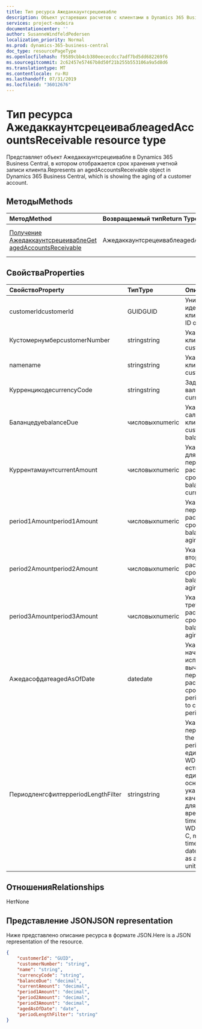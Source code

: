 ```yaml
---
title: Тип ресурса Ажедаккаунтсрецеивабле
description: Объект устаревших расчетов с клиентами в Dynamics 365 Business Central.
services: project-madeira
documentationcenter: ''
author: SusanneWindfeldPedersen
localization_priority: Normal
ms.prod: dynamics-365-business-central
doc_type: resourcePageType
ms.openlocfilehash: f9589cbb4cb380eececdcc7adf7bd5dd682269f6
ms.sourcegitcommit: 2c62457e57467b8d50f21b255b553106a9a5d8d6
ms.translationtype: MT
ms.contentlocale: ru-RU
ms.lasthandoff: 07/31/2019
ms.locfileid: "36012676"
---
```

# <a name="agedaccountsreceivable-resource-type"></a><span data-ttu-id="e119d-103">Тип ресурса Ажедаккаунтсрецеивабле</span><span class="sxs-lookup"><span data-stu-id="e119d-103">agedAccountsReceivable resource type</span></span>
<span data-ttu-id="e119d-104">Представляет объект Ажедаккаунтсрецеивабле в Dynamics 365 Business Central, в котором отображается срок хранения учетной записи клиента.</span><span class="sxs-lookup"><span data-stu-id="e119d-104">Represents an agedAccountsReceivable object in Dynamics 365 Business Central, which is showing the aging of a customer account.</span></span>

## <a name="methods"></a><span data-ttu-id="e119d-105">Методы</span><span class="sxs-lookup"><span data-stu-id="e119d-105">Methods</span></span>

| <span data-ttu-id="e119d-106">Метод</span><span class="sxs-lookup"><span data-stu-id="e119d-106">Method</span></span>         | <span data-ttu-id="e119d-107">Возвращаемый тип</span><span class="sxs-lookup"><span data-stu-id="e119d-107">Return Type</span></span>  |<span data-ttu-id="e119d-108">Описание</span><span class="sxs-lookup"><span data-stu-id="e119d-108">Description</span></span>|
|:---------------|:-------------|:----------|
|[<span data-ttu-id="e119d-109">Получение Ажедаккаунтсрецеивабле</span><span class="sxs-lookup"><span data-stu-id="e119d-109">Get agedAccountsReceivable</span></span>](../api/dynamics-agedaccountsreceivable-get.md)|<span data-ttu-id="e119d-110">Ажедаккаунтсрецеивабле</span><span class="sxs-lookup"><span data-stu-id="e119d-110">agedAccountsReceivable</span></span>|<span data-ttu-id="e119d-111">Получение объекта Ажедаккаунтсрецеивабле</span><span class="sxs-lookup"><span data-stu-id="e119d-111">Get agedAccountsReceivable object</span></span>|

## <a name="properties"></a><span data-ttu-id="e119d-112">Свойства</span><span class="sxs-lookup"><span data-stu-id="e119d-112">Properties</span></span>
| <span data-ttu-id="e119d-113">Свойство</span><span class="sxs-lookup"><span data-stu-id="e119d-113">Property</span></span>       | <span data-ttu-id="e119d-114">Тип</span><span class="sxs-lookup"><span data-stu-id="e119d-114">Type</span></span>    |<span data-ttu-id="e119d-115">Описание</span><span class="sxs-lookup"><span data-stu-id="e119d-115">Description</span></span>                                  |
|:---------------|:--------|:--------------------------------------------|
|<span data-ttu-id="e119d-116">customerId</span><span class="sxs-lookup"><span data-stu-id="e119d-116">customerId</span></span>      |<span data-ttu-id="e119d-117">GUID</span><span class="sxs-lookup"><span data-stu-id="e119d-117">GUID</span></span>     |<span data-ttu-id="e119d-118">Уникальный идентификатор клиента.</span><span class="sxs-lookup"><span data-stu-id="e119d-118">The unique ID of customer.</span></span>                   |
|<span data-ttu-id="e119d-119">Кустомернумбер</span><span class="sxs-lookup"><span data-stu-id="e119d-119">customerNumber</span></span>  |<span data-ttu-id="e119d-120">string</span><span class="sxs-lookup"><span data-stu-id="e119d-120">string</span></span>   |<span data-ttu-id="e119d-121">Указывает номер клиента.</span><span class="sxs-lookup"><span data-stu-id="e119d-121">Specifies customer's number.</span></span>                 |
|<span data-ttu-id="e119d-122">name</span><span class="sxs-lookup"><span data-stu-id="e119d-122">name</span></span>            |<span data-ttu-id="e119d-123">string</span><span class="sxs-lookup"><span data-stu-id="e119d-123">string</span></span>   |<span data-ttu-id="e119d-124">Указывает имя клиента.</span><span class="sxs-lookup"><span data-stu-id="e119d-124">Specifies customer's name.</span></span>                   |
|<span data-ttu-id="e119d-125">Курренцикоде</span><span class="sxs-lookup"><span data-stu-id="e119d-125">currencyCode</span></span>    |<span data-ttu-id="e119d-126">string</span><span class="sxs-lookup"><span data-stu-id="e119d-126">string</span></span>   |<span data-ttu-id="e119d-127">Задает валюту.</span><span class="sxs-lookup"><span data-stu-id="e119d-127">Specifies the currency.</span></span>                      |
|<span data-ttu-id="e119d-128">Баланцедуе</span><span class="sxs-lookup"><span data-stu-id="e119d-128">balanceDue</span></span>      |<span data-ttu-id="e119d-129">числовых</span><span class="sxs-lookup"><span data-stu-id="e119d-129">numeric</span></span>  |<span data-ttu-id="e119d-130">Указывает общее сальдо клиента.</span><span class="sxs-lookup"><span data-stu-id="e119d-130">Specifies the customer's total balance.</span></span>      |
|<span data-ttu-id="e119d-131">Куррентамаунт</span><span class="sxs-lookup"><span data-stu-id="e119d-131">currentAmount</span></span>   |<span data-ttu-id="e119d-132">числовых</span><span class="sxs-lookup"><span data-stu-id="e119d-132">numeric</span></span>  |<span data-ttu-id="e119d-133">Указывает баланс для текущего периода распределения по срокам.</span><span class="sxs-lookup"><span data-stu-id="e119d-133">Specifies balance for the current aging period.</span></span>|
|<span data-ttu-id="e119d-134">period1Amount</span><span class="sxs-lookup"><span data-stu-id="e119d-134">period1Amount</span></span>   |<span data-ttu-id="e119d-135">числовых</span><span class="sxs-lookup"><span data-stu-id="e119d-135">numeric</span></span>  |<span data-ttu-id="e119d-136">Указывает баланс в первом периоде распределения по срокам.</span><span class="sxs-lookup"><span data-stu-id="e119d-136">Specifies balance in the first aging period.</span></span> |
|<span data-ttu-id="e119d-137">period2Amount</span><span class="sxs-lookup"><span data-stu-id="e119d-137">period2Amount</span></span>   |<span data-ttu-id="e119d-138">числовых</span><span class="sxs-lookup"><span data-stu-id="e119d-138">numeric</span></span>  |<span data-ttu-id="e119d-139">Указывает баланс во втором периоде распределения по срокам.</span><span class="sxs-lookup"><span data-stu-id="e119d-139">Specifies balance in the second aging period.</span></span>|
|<span data-ttu-id="e119d-140">period3Amount</span><span class="sxs-lookup"><span data-stu-id="e119d-140">period3Amount</span></span>   |<span data-ttu-id="e119d-141">числовых</span><span class="sxs-lookup"><span data-stu-id="e119d-141">numeric</span></span>  |<span data-ttu-id="e119d-142">Указывает баланс в третьем периоде распределения по срокам.</span><span class="sxs-lookup"><span data-stu-id="e119d-142">Specifies balance in the third aging period.</span></span> |
|<span data-ttu-id="e119d-143">Ажедасофдате</span><span class="sxs-lookup"><span data-stu-id="e119d-143">agedAsOfDate</span></span>    |<span data-ttu-id="e119d-144">date</span><span class="sxs-lookup"><span data-stu-id="e119d-144">date</span></span>     |<span data-ttu-id="e119d-145">Указывает дату начала периода, используемого для вычисления периодов распределения по срокам.</span><span class="sxs-lookup"><span data-stu-id="e119d-145">Specifies period start date used to calculate aging periods.</span></span>|
|<span data-ttu-id="e119d-146">Периодленгсфилтер</span><span class="sxs-lookup"><span data-stu-id="e119d-146">periodLengthFilter</span></span>|<span data-ttu-id="e119d-147">string</span><span class="sxs-lookup"><span data-stu-id="e119d-147">string</span></span> |<span data-ttu-id="e119d-148">Указывает длину периодов.</span><span class="sxs-lookup"><span data-stu-id="e119d-148">Specifies the length of the periods.</span></span> <span data-ttu-id="e119d-149">Допустимые единицы времени: D, WD, W, M, Q и Y. C, то есть текущая единица времени на основе даты может указываться в качестве префикса для единицы времени.</span><span class="sxs-lookup"><span data-stu-id="e119d-149">Acceptable time units include: D, WD, W, M, Q, and Y. C, meaning current time unit based on date, can be specified as a prefix to the time unit.</span></span>|


## <a name="relationships"></a><span data-ttu-id="e119d-150">Отношения</span><span class="sxs-lookup"><span data-stu-id="e119d-150">Relationships</span></span>
<span data-ttu-id="e119d-151">Нет</span><span class="sxs-lookup"><span data-stu-id="e119d-151">None</span></span>

## <a name="json-representation"></a><span data-ttu-id="e119d-152">Представление JSON</span><span class="sxs-lookup"><span data-stu-id="e119d-152">JSON representation</span></span>

<span data-ttu-id="e119d-153">Ниже представлено описание ресурса в формате JSON.</span><span class="sxs-lookup"><span data-stu-id="e119d-153">Here is a JSON representation of the resource.</span></span>


```json
{
    "customerId": "GUID",
    "customerNumber": "string",
    "name": "string",
    "currencyCode": "string",
    "balanceDue": "decimal",
    "currentAmount": "decimal",
    "period1Amount": "decimal",
    "period2Amount": "decimal",
    "period3Amount": "decimal",
    "agedAsOfDate": "date",
    "periodLengthFilter": "string"
}

```


